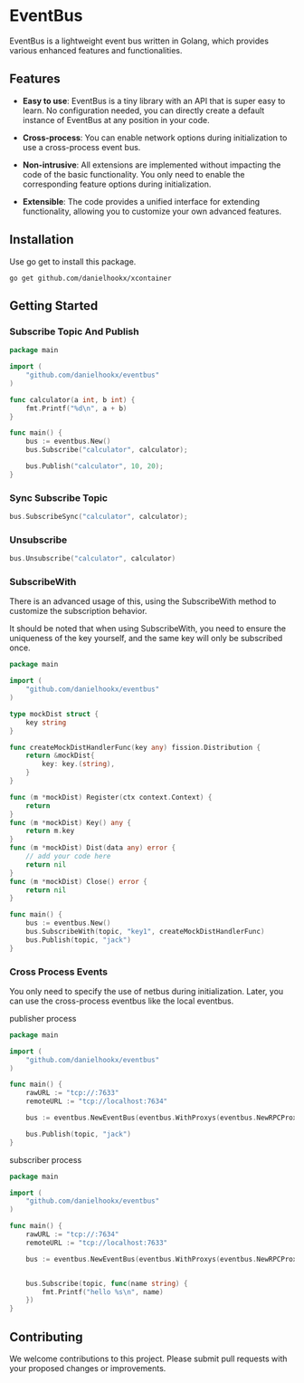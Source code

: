 # EventBus

EventBus is a lightweight event bus written in Golang, which provides various enhanced features and functionalities.

## Features

- **Easy to use**: EventBus is a tiny library with an API that is super easy to learn. No configuration needed, you can directly create a default instance of EventBus at any position in your code.

- **Cross-process**: You can enable network options during initialization to use a cross-process event bus. 

- **Non-intrusive**: All extensions are implemented without impacting the code of the basic functionality. You only need to enable the corresponding feature options during initialization.

- **Extensible**: The code provides a unified interface for extending functionality, allowing you to customize your own advanced features.

## Installation
Use go get to install this package.
```shell
go get github.com/danielhookx/xcontainer
```

## Getting Started
### Subscribe Topic And Publish
```go
package main

import (
	"github.com/danielhookx/eventbus"
)

func calculator(a int, b int) {
	fmt.Printf("%d\n", a + b)
}

func main() {
    bus := eventbus.New()
    bus.Subscribe("calculator", calculator);

    bus.Publish("calculator", 10, 20);
}
```

### Sync Subscribe Topic
```go
bus.SubscribeSync("calculator", calculator);
```

### Unsubscribe
```go
bus.Unsubscribe("calculator", calculator)
```

### SubscribeWith
There is an advanced usage of this, using the SubscribeWith method to customize the subscription behavior.

It should be noted that when using SubscribeWith, you need to ensure the uniqueness of the key yourself, and the same key will only be subscribed once.

```go
package main

import (
	"github.com/danielhookx/eventbus"
)

type mockDist struct {
	key string
}

func createMockDistHandlerFunc(key any) fission.Distribution {
	return &mockDist{
		key: key.(string),
	}
}

func (m *mockDist) Register(ctx context.Context) {
	return
}
func (m *mockDist) Key() any {
	return m.key
}
func (m *mockDist) Dist(data any) error {
	// add your code here
	return nil
}
func (m *mockDist) Close() error {
	return nil
}

func main() {
    bus := eventbus.New()
    bus.SubscribeWith(topic, "key1", createMockDistHandlerFunc)
    bus.Publish(topic, "jack")
}
```

### Cross Process Events
You only need to specify the use of netbus during initialization. Later, you can use the cross-process eventbus like the local eventbus.

publisher process
```go
package main

import (
	"github.com/danielhookx/eventbus"
)

func main() {
	rawURL := "tcp://:7633"
	remoteURL := "tcp://localhost:7634"

	bus := eventbus.NewEventBus(eventbus.WithProxys(eventbus.NewRPCProxyCreator(rawURL, remoteURL)))

    bus.Publish(topic, "jack")
}
```

subscriber process
```go
package main

import (
	"github.com/danielhookx/eventbus"
)

func main() {
	rawURL := "tcp://:7634"
	remoteURL := "tcp://localhost:7633"

	bus := eventbus.NewEventBus(eventbus.WithProxys(eventbus.NewRPCProxyCreator(rawURL, remoteURL)))


    bus.Subscribe(topic, func(name string) {
	    fmt.Printf("hello %s\n", name)
    })
}
```

## Contributing
We welcome contributions to this project. Please submit pull requests with your proposed changes or improvements.
